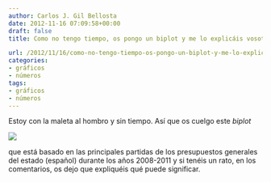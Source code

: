 ```yaml
---
author: Carlos J. Gil Bellosta
date: 2012-11-16 07:09:58+00:00
draft: false
title: Como no tengo tiempo, os pongo un biplot y me lo explicáis vosotros

url: /2012/11/16/como-no-tengo-tiempo-os-pongo-un-biplot-y-me-lo-explicais-vosotros/
categories:
- gráficos
- números
tags:
- gráficos
- números
---
```


Estoy con la maleta al hombro y sin tiempo. Así que os cuelgo este _biplot_

[![](/wp-uploads/2012/11/presupuestos_generales_2008-2011.png#center)
](/wp-uploads/2012/11/presupuestos_generales_2008-2011.png#center)

que está basado en las principales partidas de los presupuestos generales del estado (español) durante los años 2008-2011 y si tenéis un rato, en los comentarios, os dejo que expliquéis qué puede significar.
